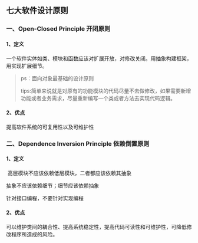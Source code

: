 ## 七大软件设计原则

### 一、Open-Closed Principle 开闭原则

#### 1、定义

​	一个软件实体如类、模块和函数应该对扩展开放，对修改关闭。用抽象构建框架，用实现扩展细节。

> ps：面向对象最基础的设计原则
>
> tips:简单来说就是对原有的功能模块的代码尽量不去做修改，如果需要新增功能或者业务需求，尽量重新编写一个类或者方法去实现代码逻辑。

#### 2、优点

提高软件系统的可复用性以及可维护性

### 二、Dependence Inversion Principle 依赖倒置原则

#### 1、定义

​	高层模块不应该依赖低层模块，二者都应该依赖其抽象

抽象不应该依赖细节；细节应该依赖抽象

针对接口编程，不要针对实现编程

#### 2、优点

可以维护类间的耦合性、提高系统稳定性，提高代码可读性和可维护性，可降低修改程序所造成的风险。





